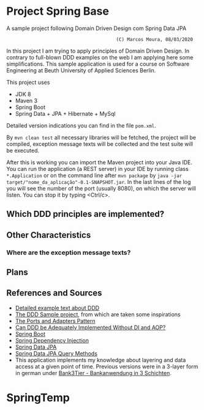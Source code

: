Project Spring Base
=======================
A sample project following Domain Driven Design com Spring Data JPA

                                            (C) Marcos Moura, 08/03/2020

In this project I am trying to apply principles of Domain Driven Design.
In contrary to full-blown DDD examples on the web I am applying here some simplifications.
This sample application is used for a course on Software Engineering at Beuth University of Applied Sciences Berlin.

This project uses

- JDK 8
- Maven 3
- Spring Boot
- Spring Data + JPA + Hibernate + MySql

Detailed version indications you can find in the file `pom.xml`.

By  `mvn clean test`   all necessary libraries will be fetched, the project will be compiled, exception message texts will be collected and the test suite will be executed.

After this is working you can import the Maven project into your Java IDE.
You can run the application (a REST server) in your IDE by running class `*.Application` or on the command line after `mvn package` by `java -jar target/"nome_da_aplicação"-0.1-SNAPSHOT.jar`. In the last lines of the log you will see the number of the port (usually 8080), on which the server will listen. You can stop it by typing &lt;Ctrl/c&gt;.

## Which DDD principles are implemented?

## Other Characteristics

### Where are the exception message texts?

## Plans

## References and Sources

- [Detailed example text about DDD](https://www.mirkosertic.de/blog/2013/04/domain-driven-design-example/)
- [The DDD Sample project](https://github.com/citerus/dddsample-core), from which are taken some inspirations
- [The Ports and Adapters Pattern](http://alistair.cockburn.us/Hexagonal+architecture)
- [Can DDD be Adequately Implemented Without DI and AOP?](https://www.infoq.com/news/2008/02/ddd-di-aop)
- [Spring Boot](https://spring.io/guides/gs/spring-boot/)
- [Spring Dependency Injection](http://projects.spring.io/spring-framework/)
- [Spring Data JPA](https://spring.io/guides/gs/accessing-data-jpa/)
- [Spring Data JPA Query Methods](http://docs.spring.io/spring-data/jpa/docs/current/reference/html/#jpa.query-methods)
- This application implements my knowledge about layering and data access at a given point of time. Previous versions were in a 3-layer form in german under [Bank3Tier - Bankanwendung in 3 Schichten](http://public.beuth-hochschule.de/~knabe/java/bank3tier/).
# SpringTemp
